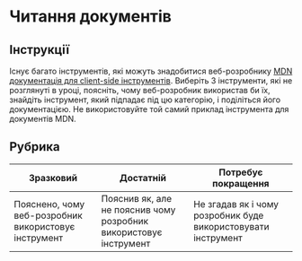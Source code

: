 # Читання документів

## Інструкції

Існує багато інструментів, які можуть знадобитися веб-розробнику  [MDN документація для client-side інструментів](https://developer.mozilla.org/docs/Learn/Tools_and_testing/Understanding_client-side_tools/Overview). Виберіть 3 інструменти, які не розглянуті в уроці, поясніть, чому веб-розробник використав би їх, знайдіть інструмент, який підпадає під цю категорію, і поділіться його документацією. Не використовуйте той самий приклад інструмента для документів MDN.

## Рубрика

Зразковий | Достатній | Потребує покращення
--- | --- | -- |
| Пояснено, чому веб-розробник використовує інструмент| Пояснив як, але не пояснив чому розробник використовує інструмент| Не згадав як і чому розробник буде використовувати інструмент  |